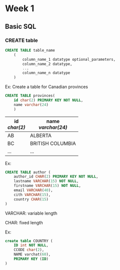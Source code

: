 # Week 1

## Basic SQL

### CREATE table

```sql
CREATE TABLE table_name
	(
        column_name_1 datatype optional_parameters,
        column_name_2 datatype,
        ...
        column_name_n datatype
	)
```

Ex: Create a table for Canadian provinces

```sql
CREATE TABLE provinces(
	id char(2) PRIMARY KEY NOT NULL,
    name varchar(24)
	)
```

| id<br />*char(2)* | name<br />*varchar(24)* |
| ----------------- | ----------------------- |
| AB                | ALBERTA                 |
| BC                | BRITISH COLUMBIA        |
| ...               | ...                     |

Ex: 

```sql
CREATE TABLE author (
	author_id CHAR(2) PRIMARY KEY NOT NULL,
    lastname VARCHAR(15) NOT NULL,
    firstname VARCHAR(15) NOT NULL,
    email VARCHAR(40),
    cith VARCHAR(15),
    country CHAR(15)
)
```



VARCHAR: variable length

CHAR: fixed length



Ex:

```sql
create table COUNTRY (
	ID int NOT NULL,
    CCODE char(2),
    NAME varchat(60),
    PRIMARY KEY (ID)
)
```

